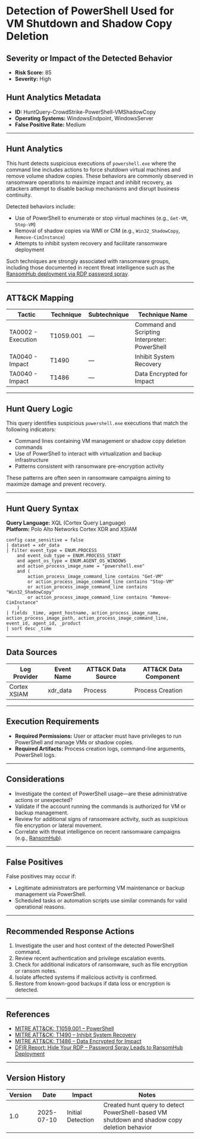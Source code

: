 # Detection of PowerShell Used for VM Shutdown and Shadow Copy Deletion

## Severity or Impact of the Detected Behavior

- **Risk Score:** 85  
- **Severity:** High

## Hunt Analytics Metadata

- **ID:** HuntQuery-CrowdStrike-PowerShell-VMShadowCopy
- **Operating Systems:** WindowsEndpoint, WindowsServer
- **False Positive Rate:** Medium

---

## Hunt Analytics

This hunt detects suspicious executions of `powershell.exe` where the command line includes actions to force shutdown virtual machines and remove volume shadow copies. These behaviors are commonly observed in ransomware operations to maximize impact and inhibit recovery, as attackers attempt to disable backup mechanisms and disrupt business continuity.

Detected behaviors include:

- Use of PowerShell to enumerate or stop virtual machines (e.g., `Get-VM`, `Stop-VM`)
- Removal of shadow copies via WMI or CIM (e.g., `Win32_ShadowCopy`, `Remove-CimInstance`)
- Attempts to inhibit system recovery and facilitate ransomware deployment

Such techniques are strongly associated with ransomware groups, including those documented in recent threat intelligence such as the [RansomHub deployment via RDP password spray](https://thedfirreport.com/2025/06/30/hide-your-rdp-password-spray-leads-to-ransomhub-deployment/).

---

## ATT&CK Mapping

| Tactic                        | Technique   | Subtechnique | Technique Name                                 |
|-------------------------------|-------------|--------------|-----------------------------------------------|
| TA0002 - Execution            | T1059.001   | —            | Command and Scripting Interpreter: PowerShell |
| TA0040 - Impact               | T1490       | —            | Inhibit System Recovery                       |
| TA0040 - Impact               | T1486       | —            | Data Encrypted for Impact                     |

---

## Hunt Query Logic

This query identifies suspicious `powershell.exe` executions that match the following indicators:

- Command lines containing VM management or shadow copy deletion commands
- Use of PowerShell to interact with virtualization and backup infrastructure
- Patterns consistent with ransomware pre-encryption activity

These patterns are often seen in ransomware campaigns aiming to maximize damage and prevent recovery.

---

## Hunt Query Syntax

**Query Language:** XQL (Cortex Query Language)  
**Platform:** Polo Alto Networks Cortex XDR and XSIAM

```xql
config case_sensitive = false
| dataset = xdr_data
| filter event_type = ENUM.PROCESS
    and event_sub_type = ENUM.PROCESS_START
    and agent_os_type = ENUM.AGENT_OS_WINDOWS
    and action_process_image_name = "powershell.exe"
    and (
        action_process_image_command_line contains "Get-VM"
        or action_process_image_command_line contains "Stop-VM"
        or action_process_image_command_line contains "Win32_ShadowCopy"
        or action_process_image_command_line contains "Remove-CimInstance"
    )
| fields _time, agent_hostname, action_process_image_name, action_process_image_path, action_process_image_command_line, event_id, agent_id, _product
| sort desc _time
```

---

## Data Sources

| Log Provider | Event Name       | ATT&CK Data Source  | ATT&CK Data Component  |
|--------------|------------------|---------------------|------------------------|
| Cortex XSIAM|    xdr_data       | Process             | Process Creation       |

---

## Execution Requirements

- **Required Permissions:** User or attacker must have privileges to run PowerShell and manage VMs or shadow copies.
- **Required Artifacts:** Process creation logs, command-line arguments, PowerShell logs.

---

## Considerations

- Investigate the context of PowerShell usage—are these administrative actions or unexpected?
- Validate if the account running the commands is authorized for VM or backup management.
- Review for additional signs of ransomware activity, such as suspicious file encryption or lateral movement.
- Correlate with threat intelligence on recent ransomware campaigns (e.g., [RansomHub](https://thedfirreport.com/2025/06/30/hide-your-rdp-password-spray-leads-to-ransomhub-deployment/)).

---

## False Positives

False positives may occur if:

- Legitimate administrators are performing VM maintenance or backup management via PowerShell.
- Scheduled tasks or automation scripts use similar commands for valid operational reasons.

---

## Recommended Response Actions

1. Investigate the user and host context of the detected PowerShell command.
2. Review recent authentication and privilege escalation events.
3. Check for additional indicators of ransomware, such as file encryption or ransom notes.
4. Isolate affected systems if malicious activity is confirmed.
5. Restore from known-good backups if data loss or encryption is detected.

---

## References

- [MITRE ATT&CK: T1059.001 – PowerShell](https://attack.mitre.org/techniques/T1059/001/)
- [MITRE ATT&CK: T1490 – Inhibit System Recovery](https://attack.mitre.org/techniques/T1490/)
- [MITRE ATT&CK: T1486 – Data Encrypted for Impact](https://attack.mitre.org/techniques/T1486/)
- [DFIR Report: Hide Your RDP – Password Spray Leads to RansomHub Deployment](https://thedfirreport.com/2025/06/30/hide-your-rdp-password-spray-leads-to-ransomhub-deployment/)

---

## Version History

| Version | Date       | Impact            | Notes                                                                                      |
|---------|------------|-------------------|--------------------------------------------------------------------------------------------|
| 1.0     | 2025-07-10 | Initial Detection | Created hunt query to detect PowerShell-based VM shutdown and shadow copy deletion behavior |
